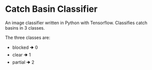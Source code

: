 # Catch Basin Classifier
An image classifier written in Python with Tensorflow. Classifies catch basins in 3 classes.

The three classes are:
* blocked 🠊 0
* clear 🠊 1
* partial 🠊 2
